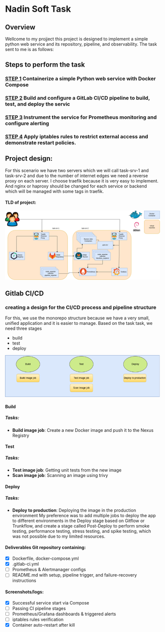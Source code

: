 # Nadin Soft Task
## Overview
Wellcome to my projject this project is designed to implement a simple python web service and its repository, pipeline, and observability. 
The task sent to me is as follows:


## Steps to perform the task
### [STEP 1](simple-app) Containerize a simple Python web service with Docker Compose
### [STEP 2](Gitlab-CI/CD) Build and configure a GitLab CI/CD pipeline to build, test, and deploy the servic 
### [STEP 3](monitoring) Instrument the service for Prometheus monitoring and configure alerting 
### [STEP 4]() Apply iptables rules to restrict external access and demonstrate restart policies. 

## Project design:

For this scenario we have two servers which we will call task-srv-1 and task-srv-2 and due to the number of internet edges we need a reverse proxy on each server. I choose traefik because it is very easy to implement. And nginx or haproxy should be changed for each service or backend which will be managed with some tags in traefik.
#### TLD of project:
![TLD of project:](images/first-design.png)
## Gitlab CI/CD

### creating a design for the CI/CD process and pipeline structure
For this, we use the monorepo structure because we have a very small, unified application and it is easier to manage.
Based on the task task, we need three stages
- build
- test
- deploy

![ Design of pipeline structure ](images/pipeline-design.png)


#### Build
##### Tasks:
  - **Build image job**: Create a new Docker image and push it to the Nexus Registry
#### Test
##### Tasks:
  - **Test image job**: Getting unit tests from the new image
  - **Scan image job**: Scanning an image using trivy
#### Deploy
##### Tasks:
  - **Deploy to production**: Deploying the image in the production environment
     My preference was to add multiple jobs to deploy the app to different environments in the Deploy stage based on Gitflow or Trunkflow, and create a stage called Post-Deploy to perform smoke testing, performance testing, stress testing, and spike testing, which was not possible due to my limited resources.





#### Deliverables Git repository containing:
- [x] Dockerfile, docker-compose.yml
- [x] .gitlab-ci.yml
- [ ] Prometheus & Alertmanager configs
- [ ] README.md with setup, pipeline trigger, and failure-recovery instructions
#### Screenshots/logs:
- [x] Successful service start via Compose
- [ ] Passing CI pipeline stages
- [ ] Prometheus/Grafana dashboards & triggered alerts
- [ ] iptables rules verification
- [x] Container auto-restart after kill
